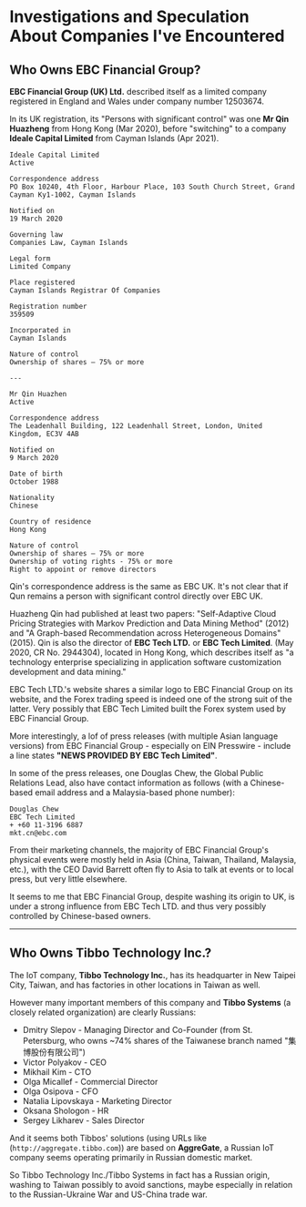 # Investigations and Speculation About Companies I've Encountered

## Who Owns EBC Financial Group?

**EBC Financial Group (UK) Ltd.** described itself as a limited company registered in England and Wales under company number 12503674.

In its UK registration, its "Persons with significant control" was one **Mr Qin Huazheng** from Hong Kong (Mar 2020), before "switching" to a company **Ideale Capital Limited** from Cayman Islands (Apr 2021).

```
Ideale Capital Limited
Active

Correspondence address
PO Box 10240, 4th Floor, Harbour Place, 103 South Church Street, Grand Cayman Ky1-1002, Cayman Islands

Notified on
19 March 2020

Governing law
Companies Law, Cayman Islands

Legal form
Limited Company

Place registered
Cayman Islands Registrar Of Companies

Registration number
359509

Incorporated in
Cayman Islands

Nature of control
Ownership of shares – 75% or more

---

Mr Qin Huazhen
Active

Correspondence address
The Leadenhall Building, 122 Leadenhall Street, London, United Kingdom, EC3V 4AB

Notified on
9 March 2020

Date of birth
October 1988

Nationality
Chinese

Country of residence
Hong Kong

Nature of control
Ownership of shares – 75% or more
Ownership of voting rights - 75% or more
Right to appoint or remove directors
```

Qin's correspondence address is the same as EBC UK. It's not clear that if Qun remains a person with significant control directly over EBC UK.

Huazheng Qin had published at least two papers: "Self-Adaptive Cloud Pricing Strategies with Markov Prediction and Data Mining Method" (2012) and "A Graph-based Recommendation across Heterogeneous Domains" (2015). Qin is also the director of **EBC Tech LTD.** or **EBC Tech Limited**. (May 2020, CR No. 2944304), located in Hong Kong, which describes itself as "a technology enterprise specializing in application software customization development and data mining."

EBC Tech LTD.'s website shares a similar logo to EBC Financial Group on its website, and the Forex trading speed is indeed one of the strong suit of the latter. Very possibly that EBC Tech Limited built the Forex system used by EBC Financial Group.

More interestingly, a lof of press releases (with multiple Asian language versions) from EBC Financial Group - especially on EIN Presswire - include a line states **"NEWS PROVIDED BY EBC Tech Limited"**.

In some of the press releases, one Douglas Chew, the Global Public Relations Lead, also have contact information as follows (with a Chinese-based email address and a Malaysia-based phone number):

```
Douglas Chew
EBC Tech Limited
+ +60 11-3196 6887
mkt.cn@ebc.com
```

From their marketing channels, the majority of EBC Financial Group's physical events were mostly held in Asia (China, Taiwan, Thailand, Malaysia, etc.), with the CEO David Barrett often fly to Asia to talk at events or to local press, but very little elsewhere.

It seems to me that EBC Financial Group, despite washing its origin to UK, is under a strong influence from EBC Tech LTD. and thus very possibly controlled by Chinese-based owners.

---

## Who Owns Tibbo Technology Inc.?

The IoT company, **Tibbo Technology Inc.**, has its headquarter in New Taipei City, Taiwan, and has factories in other locations in Taiwan as well.

However many important members of this company and **Tibbo Systems** (a closely related organization) are clearly Russians:

- Dmitry Slepov - Managing Director and Co-Founder (from St. Petersburg, who owns ~74% shares of the Taiwanese branch named "集博股份有限公司")
- Victor Polyakov - CEO 
- Mikhail Kim - CTO
- Olga Micallef - Commercial Director
- Olga Osipova - CFO
- Natalia Lipovskaya - Marketing Director
- Oksana Shologon - HR
- Sergey Likharev - Sales Director

And it seems both Tibbos' solutions (using URLs like (`http://aggregate.tibbo.com`)) are based on **AggreGate**, a Russian IoT company seems operating primarily in Russian domestic market.

So Tibbo Technology Inc./Tibbo Systems in fact has a Russian origin, washing to Taiwan possibly to avoid sanctions, maybe especially in relation to the Russian-Ukraine War and US-China trade war.
